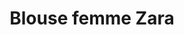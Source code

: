 ---
layout: "product-page"
id: "109"
product_id: "109"
external_product_id: "647025495"
title: "Blouse femme Zara "
description: "Neuf jamais porté "
size: ""
brand: ""
label: "vinted"
price_numeric: "10.0"
price_numeric_discounted: "8.0"
currency: "€"
user_updated_at_ts: ""
category: "Zara"
isdiscounted: "False"
isnew: "True"
isbestseller: "False"
images: [ "https://images.vinted.net/thumbs/f800/01_001a6_NFtDiXA6Czw6dXvWSzPzutGv.jpeg?1602276538-db98afec2eb1dfe005f634a19edbc5236167dd2b" ]
---